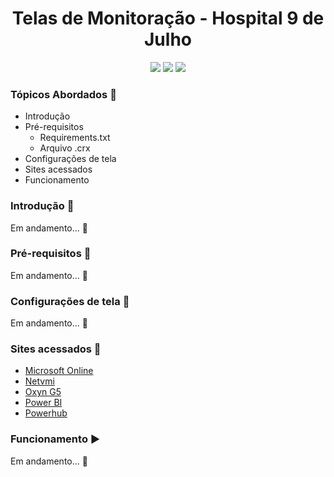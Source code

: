 <h1><div align='center'>Telas de Monitoração - Hospital 9 de Julho</div></h1>
<div align='center'>
    <img src="http://img.shields.io/static/v1?label=python%20&message=3.8.3&color=blue&logo=python"/>
    <img src="http://img.shields.io/static/v1?label=VS Code%20&message=1.47.3&color=blue&logo=visual-studio-code"/>
    <img src="http://img.shields.io/static/v1?label=status%20&message=Em%20andamento&color=yellow"/>
</div>


### Tópicos Abordados :scroll:
- Introdução 
- Pré-requisitos 
    - Requirements.txt
    - Arquivo .crx
- Configurações de tela
- Sites acessados
- Funcionamento 

### Introdução :rocket:
Em andamento... :construction:

### Pré-requisitos :pushpin:
Em andamento... :construction:

### Configurações de tela :wrench:
Em andamento... :construction:

### Sites acessados :link:
- [Microsoft Online](https://login.microsoftonline.com/)
- [Netvmi](http://netvmi.com.br/)
- [Oxyn G5](https://g5.oxyn.com.br/)
- [Power BI](https://app.powerbi.com/)
- [Powerhub](http://site.powerhub.io/)

### Funcionamento :arrow_forward:
Em andamento... :construction:
